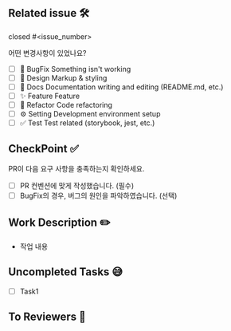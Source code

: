 ## Related issue 🛠
[//]: # (해당하는 이슈 번호 달아주기)
closed #<issue_number>

어떤 변경사항이 있었나요?
- [ ] 🐞 BugFix Something isn't working
- [ ] 🎨 Design Markup & styling
- [ ] 📃 Docs Documentation writing and editing (README.md, etc.)
- [ ] ✨ Feature Feature
- [ ] 🔨 Refactor Code refactoring
- [ ] ⚙️ Setting Development environment setup
- [ ] ✅ Test Test related (storybook, jest, etc.)

## CheckPoint ✅
[//]: # (PR 요구사항 확인)
PR이 다음 요구 사항을 충족하는지 확인하세요.

- [ ] PR 컨벤션에 맞게 작성했습니다. (필수)
- [ ] BugFix의 경우, 버그의 원인을 파악하였습니다. (선택)

## Work Description ✏️
[//]: # (작업 내용 간단 소개)
- 작업 내용

## Uncompleted Tasks 😅
[//]: # (없다면 N/A)
- [ ] Task1

## To Reviewers 📢
[//]: # (reviewer가 알면 좋은 내용들)